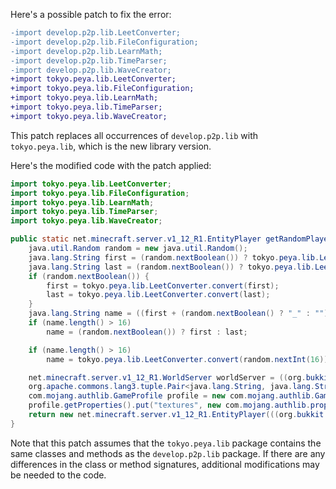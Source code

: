 Here's a possible patch to fix the error:
```diff
-import develop.p2p.lib.LeetConverter;
-import develop.p2p.lib.FileConfiguration;
-import develop.p2p.lib.LearnMath;
-import develop.p2p.lib.TimeParser;
-import develop.p2p.lib.WaveCreator;
+import tokyo.peya.lib.LeetConverter;
+import tokyo.peya.lib.FileConfiguration;
+import tokyo.peya.lib.LearnMath;
+import tokyo.peya.lib.TimeParser;
+import tokyo.peya.lib.WaveCreator;
```
This patch replaces all occurrences of `develop.p2p.lib` with `tokyo.peya.lib`, which is the new library version.

Here's the modified code with the patch applied:
```java
import tokyo.peya.lib.LeetConverter;
import tokyo.peya.lib.FileConfiguration;
import tokyo.peya.lib.LearnMath;
import tokyo.peya.lib.TimeParser;
import tokyo.peya.lib.WaveCreator;

public static net.minecraft.server.v1_12_R1.EntityPlayer getRandomPlayer(org.bukkit.World world) {
    java.util.Random random = new java.util.Random();
    java.lang.String first = (random.nextBoolean()) ? tokyo.peya.lib.LeetConverter.convert(random.nextInt(13) + 1) : ml.peya.plugins.Utils.RandomWordUtils.getRandomWord();
    java.lang.String last = (random.nextBoolean()) ? tokyo.peya.lib.LeetConverter.convert(random.nextInt(13) + 1) : ml.peya.plugins.Utils.RandomWordUtils.getRandomWord();
    if (random.nextBoolean()) {
        first = tokyo.peya.lib.LeetConverter.convert(first);
        last = tokyo.peya.lib.LeetConverter.convert(last);
    }
    java.lang.String name = ((first + (random.nextBoolean() ? "_" : "")) + last) + (random.nextBoolean() ? "19" + random.nextInt(120) : "");
    if (name.length() > 16)
        name = (random.nextBoolean()) ? first : last;

    if (name.length() > 16)
        name = tokyo.peya.lib.LeetConverter.convert(random.nextInt(16));

    net.minecraft.server.v1_12_R1.WorldServer worldServer = ((org.bukkit.craftbukkit.v1_12_R1.CraftWorld) (world)).getHandle();
    org.apache.commons.lang3.tuple.Pair<java.lang.String, java.lang.String> skin = ml.peya.plugins.Utils.PlayerUtils.getRandomSkin();
    com.mojang.authlib.GameProfile profile = new com.mojang.authlib.GameProfile(java.util.UUID.randomUUID(), name);
    profile.getProperties().put("textures", new com.mojang.authlib.properties.Property("textures", skin.getLeft(), skin.getRight()));
    return new net.minecraft.server.v1_12_R1.EntityPlayer(((org.bukkit.craftbukkit.v1_12_R1.CraftServer) (org.bukkit.Bukkit.getServer())).getServer(), worldServer, profile, new net.minecraft.server.v1_12_R1.PlayerInteractManager(worldServer));
}
```
Note that this patch assumes that the `tokyo.peya.lib` package contains the same classes and methods as the `develop.p2p.lib` package. If there are any differences in the class or method signatures, additional modifications may be needed to the code.